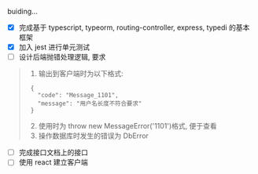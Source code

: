 buiding...

- [x] 完成基于 typescript, typeorm, routing-controller, express, typedi 的基本框架
- [x] 加入 jest 进行单元测试
- [ ] 设计后端抛错处理逻辑, 要求
>1. 输出到客户端时为以下格式:
>```
>  {
>    "code": "Message_1101",
>    "message": "用户名长度不符合要求"
>  }
>  ```
>2. 使用时为 throw new MessageError('1101')格式, 便于查看
>3. 操作数据库时发生的错误为 DbError
- [ ] 完成接口文档上的接口
- [ ] 使用 react 建立客户端